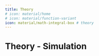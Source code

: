 ```yaml
---
title: Theory 
# icon: material/home
# icon: material/function-variant
icon: material/math-integral-box # theory
---
```



# Theory - Simulation